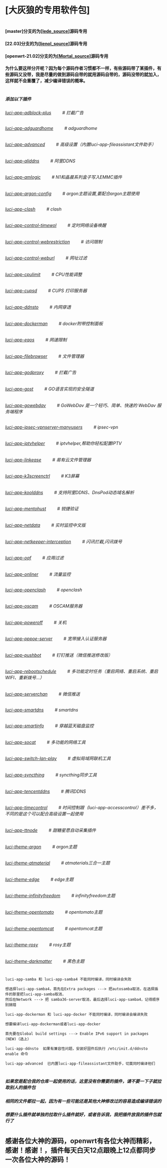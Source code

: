# [大灰狼的专用软件包]

#
#### [master]分支的为[[lede_source](https://github.com/coolsnowwolf/lede)]源码专用
#### [22.03]分支的为[[lienol_source](https://github.com/Lienol/openwrt)]源码专用
#### [openwrt-21.02]分支的为[[Mortal_source](https://github.com/immortalwrt/immortalwrt)]源码专用
#### 为什么要这样分开呢？因为每个源码作者习惯都不一样，有些源码带了某插件，有些源码又没带，我是尽量的做到源码自带的就用源码自带的，源码没带的就加入，这样就不会重覆了，减少编译错误的概率。
#

##### 添加以下插件
###### [luci-app-adblock-plus](#/README.md) &emsp;&emsp; # 拦截广告
###### [luci-app-adguardhome](#/README.md) &emsp;&emsp; # adguardhome
###### [luci-app-advanced](#/README.md) &emsp;&emsp; # 高级设置（内置luci-app-fileassistant文件助手）
###### [luci-app-aliddns](#/README.md) &emsp;&emsp; # 阿里DDNS
###### [luci-app-amlogic](#/README.md) &emsp;&emsp; # N1和晶晨系列盒子写入EMMC插件
###### [luci-app-argon-config](#/README.md) &emsp;&emsp; # argon主题设置,要配合argon主题使用
###### [luci-app-clash](#/README.md) &emsp;&emsp; # clash
###### [luci-app-control-timewol](#/README.md) &emsp;&emsp; # 定时网络设备唤醒
###### [luci-app-control-webrestriction](#/README.md) &emsp;&emsp; # 访问限制
###### [luci-app-control-weburl](#/README.md) &emsp;&emsp; # 网址过滤
###### [luci-app-cpulimit](#/README.md) &emsp;&emsp; # CPU性能调整
###### [luci-app-cupsd](#/README.md) &emsp;&emsp; # CUPS 打印服务器
###### [luci-app-ddnsto](#/README.md) &emsp;&emsp; # 内网穿透
###### [luci-app-dockerman](#/README.md) &emsp;&emsp; # docker附带控制面板
###### [luci-app-eqos](#/README.md) &emsp;&emsp; # 网速限制
###### [luci-app-filebrowser](#/README.md) &emsp;&emsp; # 文件管理器
###### [luci-app-godproxy](#/README.md) &emsp;&emsp; # 拦截广告
###### [luci-app-gost](#/README.md) &emsp;&emsp; # GO语言实现的安全隧道
###### [luci-app-gowebdav](#/README.md) &emsp;&emsp; # GoWebDav 是一个轻巧、简单、快速的 WebDav 服务端程序
###### [luci-app-ipsec-vpnserver-manyusers](#/README.md) &emsp;&emsp; # ipsec-vpn
###### [luci-app-iptvhelper](#/README.md) &emsp;&emsp; # iptvhelper,帮助你轻松配置IPTV
###### [luci-app-linkease](#/README.md) &emsp;&emsp; # 易有云文件管理器
###### [luci-app-k3screenctrl](#/README.md) &emsp;&emsp; # K3屏幕
###### [luci-app-koolddns](#/README.md) &emsp;&emsp; # 支持阿里DDNS、DnsPod动态域名解析
###### [luci-app-mentohust](#/README.md) &emsp;&emsp; # 锐捷验证
###### [luci-app-netdata](#/README.md) &emsp;&emsp; # 实时监控中文版
###### [luci-app-netkeeper-interception](#/README.md) &emsp;&emsp; # 闪讯拦截,闪讯拨号
###### [luci-app-oaf](#/README.md) &emsp;&emsp; # 应用过滤
###### [luci-app-onliner](#/README.md) &emsp;&emsp; # 流量监控
###### [luci-app-openclash](#/README.md) &emsp;&emsp; # openclash
###### [luci-app-oscam](#/README.md) &emsp;&emsp; # OSCAM服务器
###### [luci-app-poweroff](#/README.md) &emsp;&emsp; # 关机
###### [luci-app-pppoe-server](#/README.md) &emsp;&emsp; # 宽带接入认证服务器
###### [luci-app-pushbot](#/README.md) &emsp;&emsp; # 钉钉推送（微信推送修改版）
###### [luci-app-rebootschedule](#/README.md) &emsp;&emsp; # 多功能定时任务（重启网络、重启系统、重启WIFI、重新拨号...）
###### [luci-app-serverchan](#/README.md) &emsp;&emsp; # 微信推送
###### [luci-app-smartdns](#/README.md) &emsp;&emsp; # smartdns
###### [luci-app-smartinfo](#/README.md) &emsp;&emsp; # 穿越蓝天磁盘监控
###### [luci-app-socat](#/README.md) &emsp;&emsp; # 多功能的网络工具
###### [luci-app-switch-lan-play](#/README.md) &emsp;&emsp; # 虚拟局域网联机工具
###### [luci-app-syncthing](#/README.md) &emsp;&emsp; # syncthing同步工具
###### [luci-app-tencentddns](#/README.md) &emsp;&emsp; # 腾讯DDNS
###### [luci-app-timecontrol](#/README.md) &emsp;&emsp; # 时间控制跟（luci-app-accesscontrol）差不多，不同的是这个可以配合高级设置一起使用
###### [luci-app-ttnode](#/README.md) &emsp;&emsp; # 甜糖星愿自动采集插件
###### [luci-theme-argon](#/README.md) &emsp;&emsp; # argon主题
###### [luci-theme-atmaterial](#/README.md) &emsp;&emsp; # atmaterials三合一主题
###### [luci-theme-edge](#/README.md) &emsp;&emsp; # edge主题
###### [luci-theme-infinityfreedom](#/README.md) &emsp;&emsp; # infinityfreedom主题
###### [luci-theme-opentomato](#/README.md) &emsp;&emsp; # opentomato主题
###### [luci-theme-opentomcat](#/README.md) &emsp;&emsp; # opentomcat主题
###### [luci-theme-rosy](#/README.md) &emsp;&emsp; # rosy主题
###### [luci-theme-darkmatter](#/README.md) &emsp;&emsp; # 黑色主题
#

#
```
luci-app-samba 和 luci-app-samba4 不能同时编译，同时编译会失败

想选择luci-app-samba4，首先在Extra packages ---> 把autosamba取消，在选择插件的那里把luci-app-samba取消，
然后在Network ---> 把 samba36-server取消，最后选择luci-app-samba4，记得顺序别搞错
```
```
luci-app-dockerman 和 luci-app-docker 不能同时编译，同时编译会编译失败

想要编译luci-app-dockerman或者luci-app-docker

首先要在Global build settings ---> Enable IPv6 support in packages (NEW)（选上）
```
```
luci-app-ddnsto  如果有兼容性问题，安装好固件后执行 /etc/init.d/ddnsto enable 命令
```
```
luci-app-advanced  已内置luci-app-fileassistant文件助手，切莫同时编译他们
```
#
#
##### 如果您是配合我的仓库一起使用的话，这里没有你需要的插件，请不要一下子就拉取别人的插件包
##### 相同的文件都拉一起，因为有一些可能还是其他大神修改过的容易造成编译错误的
##### 想要什么插件就单独的拉取什么插件就好，或者告诉我，我把插件放我的插件包就行了

#
#
## 感谢各位大神的源码，openwrt有各位大神而精彩，感谢！感谢！，插件每天白天12点跟晚上12点都同步一次各位大神的源码！

